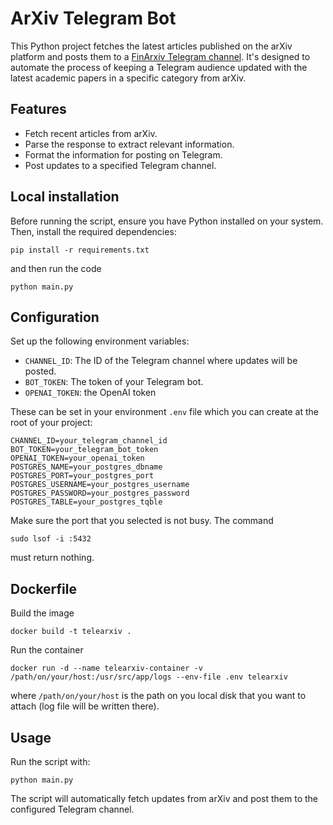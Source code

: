 # ArXiv Telegram Bot
This Python project fetches the latest articles published on the arXiv platform and posts them to a [FinArxiv Telegram channel](https://t.me/finarxiv). It's designed to automate the process of keeping a Telegram audience updated with the latest academic papers in a specific category from arXiv.

## Features

- Fetch recent articles from arXiv.
- Parse the response to extract relevant information.
- Format the information for posting on Telegram.
- Post updates to a specified Telegram channel.

## Local installation
Before running the script, ensure you have Python installed on your system. Then, install the required dependencies:
```
pip install -r requirements.txt
```
and then run the code
```
python main.py
```

## Configuration

Set up the following environment variables:

- `CHANNEL_ID`: The ID of the Telegram channel where updates will be posted.
- `BOT_TOKEN`: The token of your Telegram bot.
- `OPENAI_TOKEN`: the OpenAI token

These can be set in your environment `.env` file which you can create at the root of your project:

```
CHANNEL_ID=your_telegram_channel_id
BOT_TOKEN=your_telegram_bot_token
OPENAI_TOKEN=your_openai_token
POSTGRES_NAME=your_postgres_dbname
POSTGRES_PORT=your_postgres_port
POSTGRES_USERNAME=your_postgres_username
POSTGRES_PASSWORD=your_postgres_password
POSTGRES_TABLE=your_postgres_tqble
``` 

Make sure the port that you selected is not busy. The command 
```
sudo lsof -i :5432
```
must return nothing.

## Dockerfile

Build the image
```
docker build -t telearxiv .
```

Run the container
```
docker run -d --name telearxiv-container -v /path/on/your/host:/usr/src/app/logs --env-file .env telearxiv
```
where `/path/on/your/host` is the path on you local disk that you want to attach (log file will be written there).  

## Usage
Run the script with:
```
python main.py
```
The script will automatically fetch updates from arXiv and post them to the configured Telegram channel.